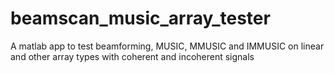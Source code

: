 # beamscan_music_array_tester
A matlab app to test beamforming, MUSIC, MMUSIC and IMMUSIC on linear and other array types with coherent and incoherent signals
